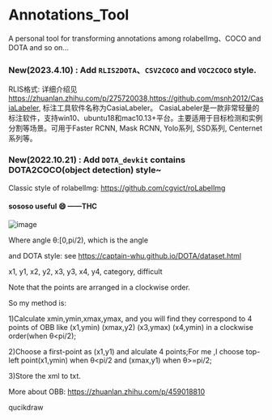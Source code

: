 # Annotations_Tool
A personal tool for transforming annotations among rolabelImg、COCO and DOTA and so on...

### New(2023.4.10) : Add `RLIS2DOTA`、`CSV2COCO` and `VOC2COCO` style.
RLIS格式: 详细介绍见 https://zhuanlan.zhihu.com/p/275720038,https://github.com/msnh2012/CasiaLabeler, 标注工具软件名称为CasiaLabeler。
CasiaLabeler是一款非常轻量的标注软件，支持win10、ubuntu18和mac10.13+平台。主要适用于目标检测和实例分割等场景。可用于Faster RCNN, Mask RCNN, Yolo系列, SSD系列, Centernet系列等。

### New(2022.10.21) : Add `DOTA_devkit` contains DOTA2COCO(object detection) style~

Classic style of rolabelImg:
https://github.com/cgvict/roLabelImg
#### sososo useful :smile: ——THC
![image](https://user-images.githubusercontent.com/72430633/187375382-3d6e1911-1c41-44e3-a5b3-a7d4bd12ac08.png)


Where angle θ:[0,pi/2), which is the angle 

and DOTA style:
see https://captain-whu.github.io/DOTA/dataset.html

x1, y1, x2, y2, x3, y3, x4, y4, category, difficult

Note that the points are arranged in a clockwise order.

So my method is:

1)Calculate xmin,ymin,xmax,ymax, and you will find they correspond to 4 points of OBB like (x1,ymin) (xmax,y2) (x3,ymax) (x4,ymin) in a clockwise order(when θ<pi/2);

2)Choose a first-point as (x1,y1) and alculate 4 points;For me ,I choose top-left point(x1,ymin) when θ<pi/2 and (xmax,y1) when θ>=pi/2;

3)Store the xml to txt.


More about OBB:
https://zhuanlan.zhihu.com/p/459018810

qucikdraw

